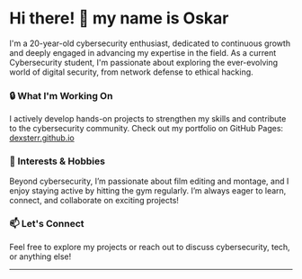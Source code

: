 # Hi there! 👋 my name is Oskar 

I'm a 20-year-old cybersecurity enthusiast, dedicated to continuous growth and deeply engaged in advancing my expertise in the field. As a current Cybersecurity student, I'm passionate about exploring the ever-evolving world of digital security, from network defense to ethical hacking.

### 🔒 What I'm Working On
I actively develop hands-on projects to strengthen my skills and contribute to the cybersecurity community. Check out my portfolio on GitHub Pages: [dexsterr.github.io]([https://dexsterr.github.io](https://dexsterr.github.io/portfolio))


### 🌟 Interests & Hobbies
Beyond cybersecurity, I’m passionate about film editing and montage, and I enjoy staying active by hitting the gym regularly. I’m always eager to learn, connect, and collaborate on exciting projects!

### 📫 Let's Connect
Feel free to explore my projects or reach out to discuss cybersecurity, tech, or anything else!

---
